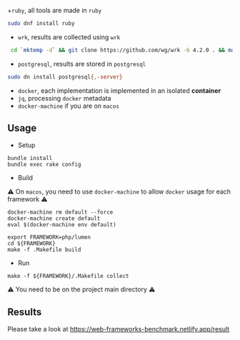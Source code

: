 +`ruby`, all tools are made in `ruby`
```sh
sudo dnf install ruby
```
+ `wrk`, results are collected using `wrk`
```sh
 cd `mktemp -d` && git clone https://github.com/wg/wrk -b 4.2.0 . && make && sudo mv cp /usr/bin
```
+ `postgresql`, results are stored in `postgresql`
```sh
sudo dn install postgresql{,-server}
```
+ `docker`, each implementation is implemented in an isolated **container**
+ `jq`, processing `docker` metadata
+ `docker-machine` if you are on `macos`

## Usage

+ Setup

```
bundle install
bundle exec rake config
```

+ Build

:warning: On `macos`, you need to use `docker-machine` to allow `docker` usage for each framework :warning:

```
docker-machine rm default --force
docker-machine create default
eval $(docker-machine env default)
```

```
export FRAMEWORK=php/lumen
cd ${FRAMEWORK} 
make -f .Makefile build 
```

+ Run

```
make -f ${FRAMEWORK}/.Makefile collect
```

:warning: You need to be on the project main directory :warning:

## Results

Please take a look at https://web-frameworks-benchmark.netlify.app/result
